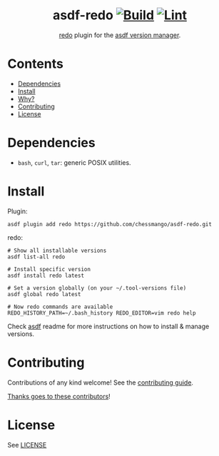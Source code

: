 <div align="center">

# asdf-redo [![Build](https://github.com/chessmango/asdf-redo/actions/workflows/build.yml/badge.svg)](https://github.com/chessmango/asdf-redo/actions/workflows/build.yml) [![Lint](https://github.com/chessmango/asdf-redo/actions/workflows/lint.yml/badge.svg)](https://github.com/chessmango/asdf-redo/actions/workflows/lint.yml)


[redo](https://github.com/barthr/redo) plugin for the [asdf version manager](https://asdf-vm.com).

</div>

# Contents

- [Dependencies](#dependencies)
- [Install](#install)
- [Why?](#why)
- [Contributing](#contributing)
- [License](#license)

# Dependencies

- `bash`, `curl`, `tar`: generic POSIX utilities.

# Install

Plugin:

```shell
asdf plugin add redo https://github.com/chessmango/asdf-redo.git
```

redo:

```shell
# Show all installable versions
asdf list-all redo

# Install specific version
asdf install redo latest

# Set a version globally (on your ~/.tool-versions file)
asdf global redo latest

# Now redo commands are available
REDO_HISTORY_PATH=~/.bash_history REDO_EDITOR=vim redo help
```

Check [asdf](https://github.com/asdf-vm/asdf) readme for more instructions on how to
install & manage versions.

# Contributing

Contributions of any kind welcome! See the [contributing guide](contributing.md).

[Thanks goes to these contributors](https://github.com/chessmango/asdf-redo/graphs/contributors)!

# License

See [LICENSE](LICENSE)
